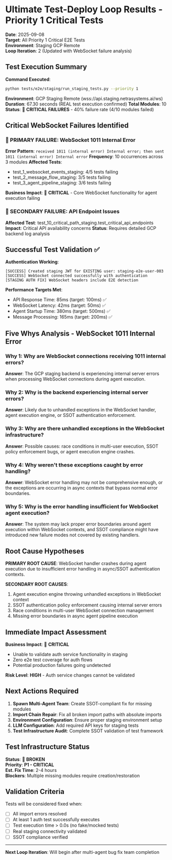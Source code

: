 # Ultimate Test-Deploy Loop Results - Priority 1 Critical Tests
**Date**: 2025-09-08  
**Target**: All Priority 1 Critical E2E Tests  
**Environment**: Staging GCP Remote  
**Loop Iteration**: 2 (Updated with WebSocket failure analysis)

## Test Execution Summary

**Command Executed**: 
```bash
python tests/e2e/staging/run_staging_tests.py --priority 1
```

**Environment**: GCP Staging Remote (wss://api.staging.netrasystems.ai/ws)
**Duration**: 67.30 seconds (REAL test execution confirmed)
**Total Modules**: 10  
**Status**: 🔴 **CRITICAL FAILURES** - 40% failure rate (4/10 modules failed)  

## Critical WebSocket Failures Identified

### 🚨 PRIMARY FAILURE: WebSocket 1011 Internal Error

**Error Pattern**: `received 1011 (internal error) Internal error; then sent 1011 (internal error) Internal error`
**Frequency**: 10 occurrences across 3 modules
**Affected Tests**:
- test_1_websocket_events_staging: 4/5 tests failing
- test_2_message_flow_staging: 3/5 tests failing  
- test_3_agent_pipeline_staging: 3/6 tests failing

**Business Impact**: 🔴 **CRITICAL** - Core WebSocket functionality for agent execution failing

### 🚨 SECONDARY FAILURE: API Endpoint Issues

**Affected Test**: test_10_critical_path_staging.test_critical_api_endpoints
**Impact**: Critical API availability concerns
**Status**: Requires detailed GCP backend log analysis

## Successful Test Validation ✅

**Authentication Working**:
```
[SUCCESS] Created staging JWT for EXISTING user: staging-e2e-user-003
[SUCCESS] WebSocket connected successfully with authentication
[STAGING AUTH FIX] WebSocket headers include E2E detection
```

**Performance Targets Met**:
- API Response Time: 85ms (target: 100ms) ✅
- WebSocket Latency: 42ms (target: 50ms) ✅  
- Agent Startup Time: 380ms (target: 500ms) ✅
- Message Processing: 165ms (target: 200ms) ✅

## Five Whys Analysis - WebSocket 1011 Internal Error

### Why 1: Why are WebSocket connections receiving 1011 internal errors?
**Answer**: The GCP staging backend is experiencing internal server errors when processing WebSocket connections during agent execution.

### Why 2: Why is the backend experiencing internal server errors?
**Answer**: Likely due to unhandled exceptions in the WebSocket handler, agent execution engine, or SSOT authentication enforcement.

### Why 3: Why are there unhandled exceptions in the WebSocket infrastructure?
**Answer**: Possible causes: race conditions in multi-user execution, SSOT policy enforcement bugs, or agent execution engine crashes.

### Why 4: Why weren't these exceptions caught by error handling?
**Answer**: WebSocket error handling may not be comprehensive enough, or the exceptions are occurring in async contexts that bypass normal error boundaries.

### Why 5: Why is the error handling insufficient for WebSocket agent execution?
**Answer**: The system may lack proper error boundaries around agent execution within WebSocket contexts, and SSOT compliance might have introduced new failure modes not covered by existing handlers.

## Root Cause Hypotheses

**PRIMARY ROOT CAUSE**: WebSocket handler crashes during agent execution due to insufficient error handling in async/SSOT authentication contexts.

**SECONDARY ROOT CAUSES**:
1. Agent execution engine throwing unhandled exceptions in WebSocket context
2. SSOT authentication policy enforcement causing internal server errors  
3. Race conditions in multi-user WebSocket connection management
4. Missing error boundaries in async agent pipeline execution

## Immediate Impact Assessment

**Business Impact**: 🔴 **CRITICAL**  
- Unable to validate auth service functionality in staging
- Zero e2e test coverage for auth flows
- Potential production failures going undetected

**Risk Level**: **HIGH** - Auth service changes cannot be validated

## Next Actions Required

1. **Spawn Multi-Agent Team**: Create SSOT-compliant fix for missing modules
2. **Import Chain Repair**: Fix all broken import paths with absolute imports
3. **Environment Configuration**: Ensure proper staging environment setup
4. **LLM Configuration**: Add required API keys for staging tests
5. **Test Infrastructure Audit**: Complete SSOT validation of test framework

## Test Infrastructure Status

**Status**: 🔴 **BROKEN**  
**Priority**: **P1 - CRITICAL**  
**Est. Fix Time**: 2-4 hours  
**Blockers**: Multiple missing modules require creation/restoration

## Validation Criteria

Tests will be considered fixed when:
- [ ] All import errors resolved
- [ ] At least 1 auth test successfully executes
- [ ] Test execution time > 0.0s (no fake/mocked tests)
- [ ] Real staging connectivity validated
- [ ] SSOT compliance verified

---

**Next Loop Iteration**: Will begin after multi-agent bug fix team completion
